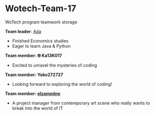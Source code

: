# Wotech-Team-17
WoTech program teamwork storage

**Team leader**: [Ada](www.linkedin.com/in/ada-mandzgaladze)  
- Finished Economics studies  
- Eager to learn Java & Python  

**Team member: 🤓 Ka13K017**  
- Excited to unravel the mysteries of coding  

**Team member: Yoko272727**  
- Looking forward to exploring the world of coding!  

**Team member: [elzamedne](www.linkedin.com/in/elzamedne)**  
- A project manager from contemporary art scene who really wants to break into the world of IT  
